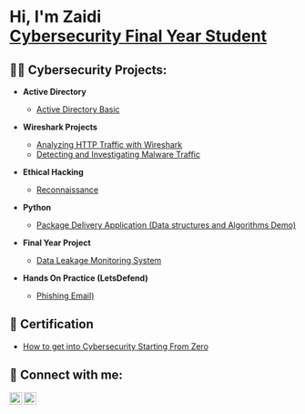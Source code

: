 <h1>Hi, I'm Zaidi <br/><a href="https://www.linkedin.com/in/joshmadakor/">Cybersecurity Final Year Student</a></h1>

<h2>👨‍💻 Cybersecurity Projects:</h2>

- <b>Active Directory</b>
  - [Active Directory Basic](https://github.com/Zhydee/Active_Directory_Basic)
- <b>Wireshark Projects</b>
  - [Analyzing HTTP Traffic with Wireshark](https://github.com/Zhydee/Analyzing-HTTP-Traffic-with-Wireshark)
  - [Detecting and Investigating Malware Traffic](https://github.com/Zhydee/Detecting-and-Investigating-Malware-Traffic)
  
- <b>Ethical Hacking</b>
  - [Reconnaissance](https://github.com/Zhydee/ethical-hacking-recon)

- <b>Python</b>
  - [Package Delivery Application (Data structures and Algorithms Demo)](https://github.com/joshmadakor1/Package-Delivery-Pathfinding-Algorithm)

- <b>Final Year Project</b>
  - [Data Leakage Monitoring System](https://github.com/Zhydee/data-leakage-monitoring-system)

- <b>Hands On Practice (LetsDefend)</b>
  - [Phishing Email)](https://github.com/joshmadakor1/Package-Delivery-Pathfinding-Algorithm)
<h2> 📃 Certification</h2>

- [How to get into Cybersecurity Starting From Zero](https://www.youtube.com/watch?v=a83ASGn_V_s)

<h2> 🤳 Connect with me:</h2>

[<img align="left" alt="JoshMadakor | LinkedIn" width="22px" src="https://cdn.jsdelivr.net/npm/simple-icons@v3/icons/linkedin.svg" />][linkedin]
[<img align="left" alt="JoshMadakor | Instagram" width="22px" src="https://cdn.jsdelivr.net/npm/simple-icons@v3/icons/instagram.svg" />][instagram]


[instagram]: https://www.instagram.com/zaidi_fahmi/
[linkedin]: https://www.linkedin.com/in/zaidi-fahmi/


